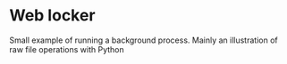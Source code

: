 # Web locker

Small example of running a background process. Mainly an illustration of raw file operations with Python
